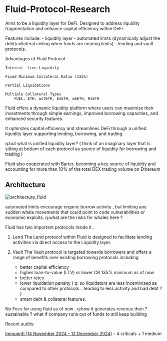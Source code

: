 # Fluid-Protocol-Research


Aims to be a liquidity layer for DeFi.
Designed to address liquidity fragmentation and enhance capital efficiency within DeFi.

Features include:
	- liquidity layer
	- automated limits  (dynamically adjust the debt/collateral ceiling when funds are nearing limits)
	- lending and vault protocols. 

Advantages of Fluid Protocol

	Interest- free Liquidity

	Fixed Minimum Collateral Ratio (135%)

	Partial Liquidations

	Multiple Collateral Types
		FUEL, ETH, wstETH, EzETH, weETH, RsETH

Fluid offers a dynamic liquidity platform where users can maximize their investments through simple earnings, improved borrowing capacities, and enhanced security features.

It optimizes capital efficiency and streamlines DeFi through a unified liquidity layer supporting lending, borrowing, and trading.

q:but what is unified liquidity layer? ( think of an imaginary layer that is sitting at bottom of each protocol as source of liquidity for borrowing and trading )

Fluid also cooperated with Barter, becoming a key source of liquidity and accounting for more than 10% of the total DEX trading volume on Ethereum

## Architecture
![architecture_fluid](https://github.com/user-attachments/assets/8595f8cf-07f0-421d-9ce3-ede65bd55d55)



automated limits encourage organic borrow activity , but limiting any sudden whale movements that could point to code vulnerabilities or economic exploits.
q:what are the risks for whales here ?

Fluid has two important protocols inside it .

1. Lend
The Lend protocol within Fluid is designed to facilitate lending activities via direct access to the Liquidity layer.

2. Vault
The Vault protocol is targeted towards borrowers and offers a range of benefits over existing borrowing protocols including
	- better capital efficiency 
	- higher loan-to-value (LTV) or lower CR 135% minimum as of now
	- better rates
	- lower liquidation penalty ( q: so liquidators are less incentivized as compared to other protocols .. leading to less activity and bad debt ? )
	- smart debt & collateral features.


No Fees for using fluid as of now . q:how it generates revenue then ? sustainable ? what if company runs out of funds to still keep building



Recent audits:

[Immuenfi (14 November 2024 - 12 December 2024)](https://reports.immunefi.com/fluid-protocol) - 4 criticals + 1 medium


